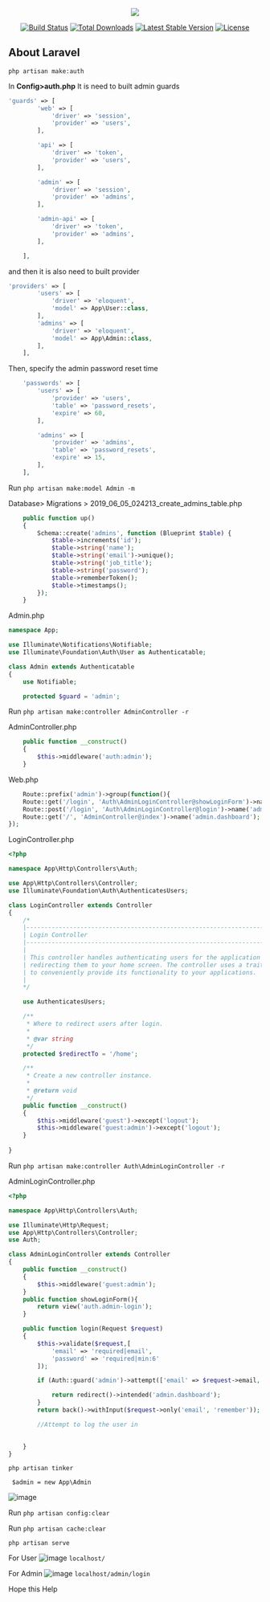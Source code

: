 <p align="center"><img src="https://laravel.com/assets/img/components/logo-laravel.svg"></p>

<p align="center">
<a href="https://travis-ci.org/laravel/framework"><img src="https://travis-ci.org/laravel/framework.svg" alt="Build Status"></a>
<a href="https://packagist.org/packages/laravel/framework"><img src="https://poser.pugx.org/laravel/framework/d/total.svg" alt="Total Downloads"></a>
<a href="https://packagist.org/packages/laravel/framework"><img src="https://poser.pugx.org/laravel/framework/v/stable.svg" alt="Latest Stable Version"></a>
<a href="https://packagist.org/packages/laravel/framework"><img src="https://poser.pugx.org/laravel/framework/license.svg" alt="License"></a>
</p>

## About Laravel
`php artisan make:auth`

In <b>Config>auth.php</b> It is need to built admin guards
```php
'guards' => [
        'web' => [
            'driver' => 'session',
            'provider' => 'users',
        ],

        'api' => [
            'driver' => 'token',
            'provider' => 'users',
        ],

        'admin' => [
            'driver' => 'session',
            'provider' => 'admins',
        ],

        'admin-api' => [
            'driver' => 'token',
            'provider' => 'admins',
        ],

    ],
```
and then it is also need to built provider
```php
'providers' => [
        'users' => [
            'driver' => 'eloquent',
            'model' => App\User::class,
        ],
        'admins' => [
            'driver' => 'eloquent',
            'model' => App\Admin::class,
        ],
    ],
```
Then, specify the admin password reset time

```php
    'passwords' => [
        'users' => [
            'provider' => 'users',
            'table' => 'password_resets',
            'expire' => 60,
        ],

        'admins' => [
            'provider' => 'admins',
            'table' => 'password_resets',
            'expire' => 15,
        ],
    ],
```
Run `php artisan make:model Admin -m`

Database> Migrations > 2019_06_05_024213_create_admins_table.php
```php
    public function up()
    {
        Schema::create('admins', function (Blueprint $table) {
            $table->increments('id');
            $table->string('name');
            $table->string('email')->unique();
            $table->string('job_title');
            $table->string('password');
            $table->rememberToken();
            $table->timestamps();
        });
    }
```

Admin.php
```php
namespace App;

use Illuminate\Notifications\Notifiable;
use Illuminate\Foundation\Auth\User as Authenticatable;

class Admin extends Authenticatable
{
    use Notifiable;

    protected $guard = 'admin';
```

Run `php artisan make:controller AdminController -r`

AdminController.php
```php
    public function __construct()
    {
        $this->middleware('auth:admin');
    }
```

Web.php
```php
    Route::prefix('admin')->group(function(){
	Route::get('/login', 'Auth\AdminLoginController@showLoginForm')->name('admin.login');
	Route::post('/login', 'Auth\AdminLoginController@login')->name('admin.login.submit');
	Route::get('/', 'AdminController@index')->name('admin.dashboard');
});
```
LoginController.php
```php
<?php

namespace App\Http\Controllers\Auth;

use App\Http\Controllers\Controller;
use Illuminate\Foundation\Auth\AuthenticatesUsers;

class LoginController extends Controller
{
    /*
    |--------------------------------------------------------------------------
    | Login Controller
    |--------------------------------------------------------------------------
    |
    | This controller handles authenticating users for the application and
    | redirecting them to your home screen. The controller uses a trait
    | to conveniently provide its functionality to your applications.
    |
    */

    use AuthenticatesUsers;

    /**
     * Where to redirect users after login.
     *
     * @var string
     */
    protected $redirectTo = '/home';

    /**
     * Create a new controller instance.
     *
     * @return void
     */
    public function __construct()
    {
        $this->middleware('guest')->except('logout');
        $this->middleware('guest:admin')->except('logout');
    }
    
}
```

Run `php artisan make:controller Auth\AdminLoginController -r`

AdminLoginController.php
```php
<?php

namespace App\Http\Controllers\Auth;

use Illuminate\Http\Request;
use App\Http\Controllers\Controller;
use Auth;

class AdminLoginController extends Controller
{
	public function __construct()
    {
        $this->middleware('guest:admin');
    }
    public function showLoginForm(){
    	return view('auth.admin-login');
    }

    public function login(Request $request)
    {
    	$this->validate($request,[
    		'email' => 'required|email',
    		'password' => 'required|min:6'
    	]);

    	if (Auth::guard('admin')->attempt(['email' => $request->email, 'password' => $request->password], $request->get('remember'))) {

            return redirect()->intended('admin.dashboard');
        }
        return back()->withInput($request->only('email', 'remember'));

    	//Attempt to log the user in
    	

    }
}
```

`php artisan tinker`<br>

` $admin = new App\Admin`

![image](https://user-images.githubusercontent.com/29988949/58928305-c79cb400-8706-11e9-85b6-0cfa934bcdf0.png)


Run `php artisan config:clear`

Run `php artisan cache:clear`

`php artisan serve`

For User
![image](https://user-images.githubusercontent.com/29988949/58376753-ad085500-7f26-11e9-931c-77f02be9d50c.png)
`localhost/`

For Admin
![image](https://user-images.githubusercontent.com/29988949/58376738-43884680-7f26-11e9-9ba2-17d0e53b9245.png)
`localhost/admin/login`

Hope this Help
